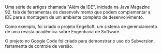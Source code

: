 Uma série de artigos chamada "Além da IDE", iniciada na Java Magazine 92, fala de ferramentas de desenvolvimento que podem complementar a IDE para a montagem de um ambiente completo de desenvolvimento.

Como exemplo, foi criado o projeto EngeSoft, um sistema de gerenciamento de uma revista acadêmica sobre Engenharia de Software.

O projeto no Google Code foi criado para demonstrar o uso do Subversion, ferramenta de controle de versão.